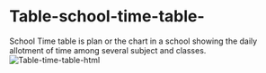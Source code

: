# Table-school-time-table-
School Time table is plan or the chart in a school showing the daily allotment of time among several subject and classes.
![Table-time-table-html](https://user-images.githubusercontent.com/90255998/136919272-c396e3b7-d11d-44ce-9dde-203bbf9058f6.png)

